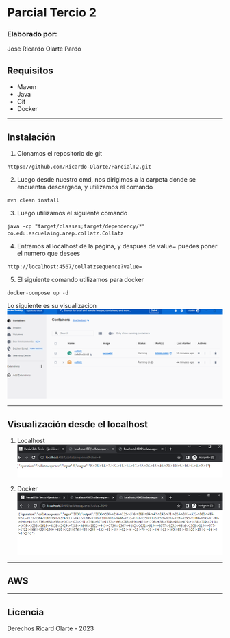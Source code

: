 # Parcial Tercio 2
### Elaborado por:
Jose Ricardo Olarte Pardo

## Requisitos
 - Maven
 - Java
 - Git
 - Docker
_______________________

## Instalación
1. Clonamos el repositorio de git
```
https://github.com/Ricardo-Olarte/ParcialT2.git
```

2. Luego desde nuestro cmd, nos dirigimos a la carpeta donde se encuentra descargada, y utilizamos el comando
```
mvn clean install
```
3. Luego utilizamos el siguiente comando
```
java -cp "target/classes;target/dependency/*" co.edu.escuelaing.arep.collatz.Collatz
```
4. Entramos al localhost de la pagina, y despues de value= puedes poner el numero que desees
```
http://localhost:4567/collatzsequence?value=
```
5. El siguiente comando utilizamos para docker
```
docker-compose up -d
```
Lo siguiente es su visualizacion
![](https://github.com/Ricardo-Olarte/ParcialT2/blob/main/Img/docker.png)

_______________________
## Visualización desde el localhost

1. Localhost
![](https://github.com/Ricardo-Olarte/ParcialT2/blob/main/Img/localhost.png)

2. Docker
![](https://github.com/Ricardo-Olarte/ParcialT2/blob/main/Img/local-dokcer.PNG)

_______________________
## AWS



_______________________
## Licencia
Derechos Ricard Olarte - 2023
